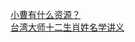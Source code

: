   
[小曹有什么资源？](http://www.dianyue.me/archives/293/bkapi9s09p11nslz/)  
[台湾大师十二生肖姓名学讲义](http://www.dianyue.me/archives/610/y0x8vf0p7lyo5rpg/)